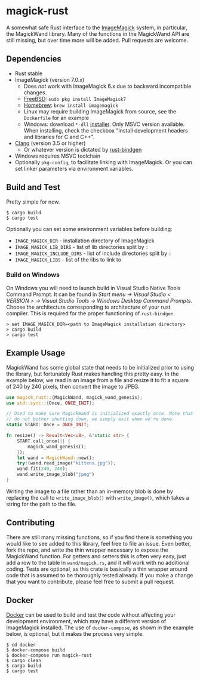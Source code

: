 # magick-rust

A somewhat safe Rust interface to the [ImageMagick](http://www.imagemagick.org/) system, in particular, the MagickWand library. Many of the functions in the MagickWand API are still missing, but over time more will be added. Pull requests are welcome.

## Dependencies

* Rust stable
* ImageMagick (version 7.0.x)
    - Does _not_ work with ImageMagick 6.x due to backward incompatible changes.
    - [FreeBSD](https://www.freebsd.org): `sudo pkg install ImageMagick7`
    - [Homebrew](http://brew.sh): `brew install imagemagick`
    - Linux may require building ImageMagick from source, see the `Dockerfile` for an example
    - Windows: download `*-dll` [installer](https://www.imagemagick.org/script/download.php#windows). Only MSVC version available. When installing, check the checkbox "Install development headers and libraries for C and C++".
* [Clang](https://clang.llvm.org) (version 3.5 or higher)
    - Or whatever version is dictated by [rust-bindgen](https://github.com/servo/rust-bindgen)
* Windows requires MSVC toolchain
* Optionally `pkg-config`, to facilitate linking with ImageMagick. Or you can set linker parameters via environment variables.

## Build and Test

Pretty simple for now.

```shell
$ cargo build
$ cargo test
```

Optionally you can set some environment variables before building:
* `IMAGE_MAGICK_DIR` - installation directory of ImageMagick
* `IMAGE_MAGICK_LIB_DIRS` - list of lib directories split by `:`
* `IMAGE_MAGICK_INCLUDE_DIRS` - list of include directories split by `:`
* `IMAGE_MAGICK_LIBS` - list of the libs to link to

### Build on Windows

On Windows you will need to launch build in Visual Studio Native Tools Command Prompt.
It can be found in *Start menu -> Visual Studio < VERSION > -> Visual Studio Tools -> Windows Desktop Command Prompts*.
Choose the architecture corresponding to architecture of your rust compiler.
This is required for the proper functioning of `rust-bindgen`.

```shell
> set IMAGE_MAGICK_DIR=<path to ImageMagick installation directory>
> cargo build
> cargo test
```

## Example Usage

MagickWand has some global state that needs to be initialized prior to using the library, but fortunately Rust makes handling this pretty easy. In the example below, we read in an image from a file and resize it to fit a square of 240 by 240 pixels, then convert the image to JPEG.

```rust
use magick_rust::{MagickWand, magick_wand_genesis};
use std::sync::{Once, ONCE_INIT};

// Used to make sure MagickWand is initialized exactly once. Note that we
// do not bother shutting down, we simply exit when we're done.
static START: Once = ONCE_INIT;

fn resize() -> Result<Vec<u8>, &'static str> {
    START.call_once(|| {
        magick_wand_genesis();
    });
    let wand = MagickWand::new();
    try!(wand.read_image("kittens.jpg"));
    wand.fit(240, 240);
    wand.write_image_blob("jpeg")
}
```

Writing the image to a file rather than an in-memory blob is done by replacing the call to `write_image_blob()` with `write_image()`, which takes a string for the path to the file.

## Contributing

There are still many missing functions, so if you find there is something you would like to see added to this library, feel free to file an issue. Even better, fork the repo, and write the thin wrapper necessary to expose the MagickWand function. For getters and setters this is often very easy, just add a row to the table in `wand/magick.rs`, and it will work with no additional coding. Tests are optional, as this crate is basically a thin wrapper around code that is assumed to be thoroughly tested already. If you make a change that you want to contribute, please feel free to submit a pull request.

## Docker

[Docker](https://www.docker.com) can be used to build and test the code without affecting your development environment, which may have a different version of ImageMagick installed. The use of `docker-compose`, as shown in the example below, is optional, but it makes the process very simple.

```shell
$ cd docker
$ docker-compose build
$ docker-compose run magick-rust
$ cargo clean
$ cargo build
$ cargo test
```
